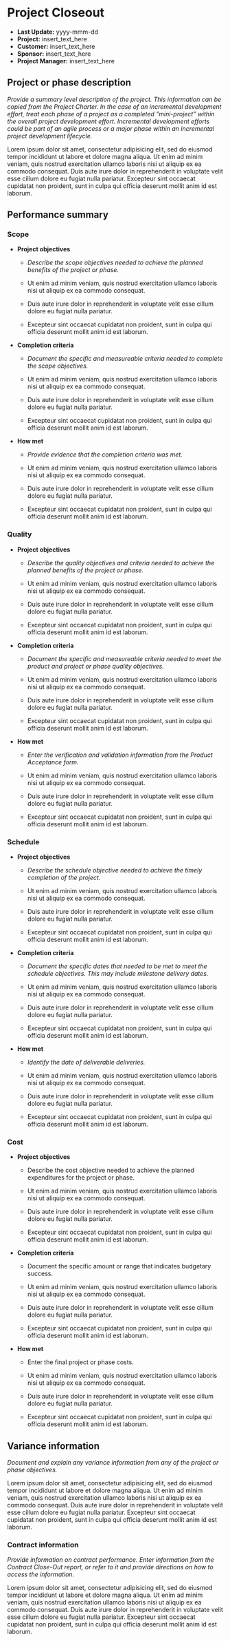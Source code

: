 # Project Closeout

- **Last Update:** yyyy-mmm-dd
- **Project:** insert_text_here
- **Customer:** insert_text_here
- **Sponsor:** insert_text_here
- **Project Manager:** insert_text_here

## Project or phase description

_Provide a summary level description of the project. This information can be copied from the Project Charter. In the case of an incremental development effort, treat each phase of a project as a completed "mini-project" within the overall project development effort. Incremental development efforts could be part of an agile process or a major phase within an incremental project development lifecycle._

Lorem ipsum dolor sit amet, consectetur adipisicing elit, sed do eiusmod tempor incididunt ut labore et dolore magna aliqua. Ut enim ad minim veniam, quis nostrud exercitation ullamco laboris nisi ut aliquip ex ea commodo consequat. Duis aute irure dolor in reprehenderit in voluptate velit esse cillum dolore eu fugiat nulla pariatur. Excepteur sint occaecat cupidatat non proident, sunt in culpa qui officia deserunt mollit anim id est laborum.

## Performance summary

### Scope

- **Project objectives**

  - _Describe the scope objectives needed to achieve the planned benefits of the project or phase._

  - Ut enim ad minim veniam, quis nostrud exercitation ullamco laboris nisi ut aliquip ex ea commodo consequat.

  - Duis aute irure dolor in reprehenderit in voluptate velit esse cillum dolore eu fugiat nulla pariatur.

  - Excepteur sint occaecat cupidatat non proident, sunt in culpa qui officia deserunt mollit anim id est laborum.

- **Completion criteria**

  - _Document the specific and measureable criteria needed to complete the scope objectives._

  - Ut enim ad minim veniam, quis nostrud exercitation ullamco laboris nisi ut aliquip ex ea commodo consequat.

  - Duis aute irure dolor in reprehenderit in voluptate velit esse cillum dolore eu fugiat nulla pariatur.

  - Excepteur sint occaecat cupidatat non proident, sunt in culpa qui officia deserunt mollit anim id est laborum.

- **How met**

  - _Provide evidence that the completion criteria was met._

  - Ut enim ad minim veniam, quis nostrud exercitation ullamco laboris nisi ut aliquip ex ea commodo consequat.

  - Duis aute irure dolor in reprehenderit in voluptate velit esse cillum dolore eu fugiat nulla pariatur.

  - Excepteur sint occaecat cupidatat non proident, sunt in culpa qui officia deserunt mollit anim id est laborum.

### Quality

- **Project objectives**

  - _Describe the quality objectives and criteria needed to achieve the planned benefits of the project or phase._

  - Ut enim ad minim veniam, quis nostrud exercitation ullamco laboris nisi ut aliquip ex ea commodo consequat.

  - Duis aute irure dolor in reprehenderit in voluptate velit esse cillum dolore eu fugiat nulla pariatur.

  - Excepteur sint occaecat cupidatat non proident, sunt in culpa qui officia deserunt mollit anim id est laborum.

- **Completion criteria**

  - _Document the specific and measureable criteria needed to meet the product and project or phase quality objectives._

  - Ut enim ad minim veniam, quis nostrud exercitation ullamco laboris nisi ut aliquip ex ea commodo consequat.

  - Duis aute irure dolor in reprehenderit in voluptate velit esse cillum dolore eu fugiat nulla pariatur.

  - Excepteur sint occaecat cupidatat non proident, sunt in culpa qui officia deserunt mollit anim id est laborum.

- **How met**

  - _Enter the verification and validation information from the Product Acceptance form._

  - Ut enim ad minim veniam, quis nostrud exercitation ullamco laboris nisi ut aliquip ex ea commodo consequat.

  - Duis aute irure dolor in reprehenderit in voluptate velit esse cillum dolore eu fugiat nulla pariatur.

  - Excepteur sint occaecat cupidatat non proident, sunt in culpa qui officia deserunt mollit anim id est laborum.

### Schedule

- **Project objectives**

  - _Describe the schedule objective needed to achieve the timely completion of the project._

  - Ut enim ad minim veniam, quis nostrud exercitation ullamco laboris nisi ut aliquip ex ea commodo consequat.

  - Duis aute irure dolor in reprehenderit in voluptate velit esse cillum dolore eu fugiat nulla pariatur.

  - Excepteur sint occaecat cupidatat non proident, sunt in culpa qui officia deserunt mollit anim id est laborum.

- **Completion criteria**

  - _Document the specific dates that needed to be met to meet the schedule objectives. This may include milestone delivery dates._

  - Ut enim ad minim veniam, quis nostrud exercitation ullamco laboris nisi ut aliquip ex ea commodo consequat.

  - Duis aute irure dolor in reprehenderit in voluptate velit esse cillum dolore eu fugiat nulla pariatur.

  - Excepteur sint occaecat cupidatat non proident, sunt in culpa qui officia deserunt mollit anim id est laborum.

- **How met**

  - _Identify the date of deliverable deliveries._

  - Ut enim ad minim veniam, quis nostrud exercitation ullamco laboris nisi ut aliquip ex ea commodo consequat.

  - Duis aute irure dolor in reprehenderit in voluptate velit esse cillum dolore eu fugiat nulla pariatur.

  - Excepteur sint occaecat cupidatat non proident, sunt in culpa qui officia deserunt mollit anim id est laborum.

### Cost

- **Project objectives**

  - Describe the cost objective needed to achieve the planned expenditures for the project or phase.

  - Ut enim ad minim veniam, quis nostrud exercitation ullamco laboris nisi ut aliquip ex ea commodo consequat.

  - Duis aute irure dolor in reprehenderit in voluptate velit esse cillum dolore eu fugiat nulla pariatur.

  - Excepteur sint occaecat cupidatat non proident, sunt in culpa qui officia deserunt mollit anim id est laborum.

- **Completion criteria**

  - Document the specific amount or range that indicates budgetary success.

  - Ut enim ad minim veniam, quis nostrud exercitation ullamco laboris nisi ut aliquip ex ea commodo consequat.

  - Duis aute irure dolor in reprehenderit in voluptate velit esse cillum dolore eu fugiat nulla pariatur.

  - Excepteur sint occaecat cupidatat non proident, sunt in culpa qui officia deserunt mollit anim id est laborum.

- **How met**

  - Enter the final project or phase costs.

  - Ut enim ad minim veniam, quis nostrud exercitation ullamco laboris nisi ut aliquip ex ea commodo consequat.

  - Duis aute irure dolor in reprehenderit in voluptate velit esse cillum dolore eu fugiat nulla pariatur.

  - Excepteur sint occaecat cupidatat non proident, sunt in culpa qui officia deserunt mollit anim id est laborum.

## Variance information

_Document and explain any variance information from any of the project or phase objectives._

Lorem ipsum dolor sit amet, consectetur adipisicing elit, sed do eiusmod tempor incididunt ut labore et dolore magna aliqua. Ut enim ad minim veniam, quis nostrud exercitation ullamco laboris nisi ut aliquip ex ea commodo consequat. Duis aute irure dolor in reprehenderit in voluptate velit esse cillum dolore eu fugiat nulla pariatur. Excepteur sint occaecat cupidatat non proident, sunt in culpa qui officia deserunt mollit anim id est laborum.

### Contract information

_Provide information on contract performance. Enter information from the Contract Close-Out report, or refer to it and provide directions on how to access the information._

Lorem ipsum dolor sit amet, consectetur adipisicing elit, sed do eiusmod tempor incididunt ut labore et dolore magna aliqua. Ut enim ad minim veniam, quis nostrud exercitation ullamco laboris nisi ut aliquip ex ea commodo consequat. Duis aute irure dolor in reprehenderit in voluptate velit esse cillum dolore eu fugiat nulla pariatur. Excepteur sint occaecat cupidatat non proident, sunt in culpa qui officia deserunt mollit anim id est laborum.

